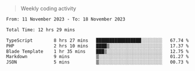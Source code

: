 > Weekly coding activity
<!--START_SECTION:waka-->

```txt
From: 11 November 2023 - To: 18 November 2023

Total Time: 12 hrs 29 mins

TypeScript        8 hrs 27 mins   █████████████████░░░░░░░░   67.74 %
PHP               2 hrs 10 mins   ████▒░░░░░░░░░░░░░░░░░░░░   17.37 %
Blade Template    1 hr 35 mins    ███▒░░░░░░░░░░░░░░░░░░░░░   12.75 %
Markdown          9 mins          ▒░░░░░░░░░░░░░░░░░░░░░░░░   01.27 %
JSON              5 mins          ▒░░░░░░░░░░░░░░░░░░░░░░░░   00.73 %
```

<!--END_SECTION:waka-->
